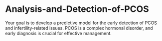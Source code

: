 # Analysis-and-Detection-of-PCOS
Your goal is to develop a predictive model for the early detection of PCOS and infertility-related issues. PCOS is a complex hormonal disorder, and early diagnosis is crucial for effective management. 
